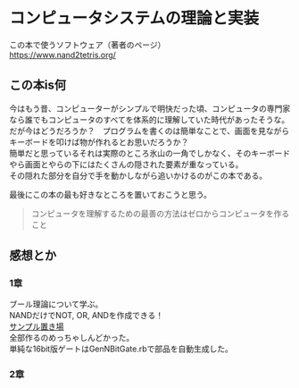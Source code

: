 # コンピュータシステムの理論と実装

この本で使うソフトウェア（著者のページ）  
<https://www.nand2tetris.org/>  

## この本is何

今はもう昔、コンピューターがシンプルで明快だった頃、コンピュータの専門家なら誰でもコンピュータのすべてを体系的に理解していた時代があったそうな。  
だが今はどうだろうか？　プログラムを書くのは簡単なことで、画面を見ながらキーボードを叩けば物が作れるとお思いだろうか？  
簡単だと思っているそれは実際のところ氷山の一角でしかなく、そのキーボードやら画面とやらの下にはたくさんの隠された要素が重なっている。  
その隠れた部分を自分で手を動かしながら追いかけるのがこの本である。  

最後にこの本の最も好きなところを置いておこうと思う。
> コンピュータを理解するための最善の方法はゼロからコンピュータを作ること

## 感想とか

### 1章

ブール理論について学ぶ。  
NANDだけでNOT, OR, ANDを作成できる！  
[サンプル置き場](./src/gates/)  
全部作るのめっちゃしんどかった。  
単純な16bit版ゲートはGenNBitGate.rbで部品を自動生成した。  

### 2章
